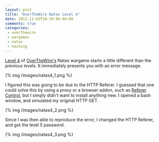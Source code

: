 ```yaml
---
layout: post
title: "OverTheWire Natas Level 4"
date: 2012-11-03T10:39:00-04:00
comments: true
categories:
 - overthewire
 - wargames
 - natas
 - hacking
---
```


[Level 4](http://natas4.natas.labs.overthewire.org) of [OverTheWire's](http://www.overthewire.org) Natas wargame starts a little different than the previous levels. It immediately presents you with an error message.

{% img /images/natas4_1.png %}

I figured this was going to be due to the HTTP Referer. I guessed that one could solve this by using a proxy or a browser addon, such as [Referer Control](https://chrome.google.com/webstore/detail/referer-control/hnkcfpcejkafcihlgbojoidoihckciin/related), but I simply didn't want to install anything new. I opened a bash window, and simulated my original HTTP GET.

{% img /images/natas4_2.png %}

Since I was then able to reproduce the error, I changed the HTTP Referer, and got the level 5 password.

{% img /images/natas4_3.png %}